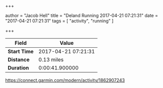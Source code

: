 +++

author = "Jacob Hell"
title = "Deland Running 2017-04-21 07:21:31"
date = "2017-04-21 07:21:31"
tags = [
    "activity", "running"
]

+++

<!--more-->

|Field  |Value  |
|--- | --- |
|**Start Time**|2017-04-21 07:21:31|
|**Distance**|0.13 miles|
|**Duration**|0:00:41.900000|

https://connect.garmin.com/modern/activity/1862907243